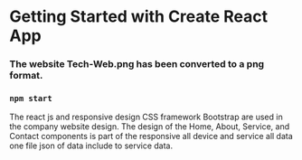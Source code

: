 # Getting Started with Create React App

### The website Tech-Web.png has been converted to a png format.
 
### `npm start`

The react js and responsive design CSS framework Bootstrap are used in the company website design.
The design of the Home, About, Service, and Contact components is part of the responsive all device and service all data one file json of data include to service data. 
